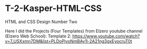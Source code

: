 # T-2-Kasper-HTML-CSS
HTML and CSS Design Number Two

Here I did the Projects (Four Templates) from Elzero youtube channel (Elzero Web School):
Template 2:
https://www.youtube.com/watch?v=7_USXxmn7DM&list=PLDoPjvoNmBAy1l-2A21ng3gxEyocruT0t
